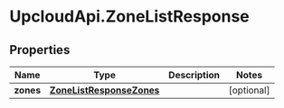 # UpcloudApi.ZoneListResponse

## Properties
Name | Type | Description | Notes
------------ | ------------- | ------------- | -------------
**zones** | [**ZoneListResponseZones**](ZoneListResponseZones.md) |  | [optional] 


